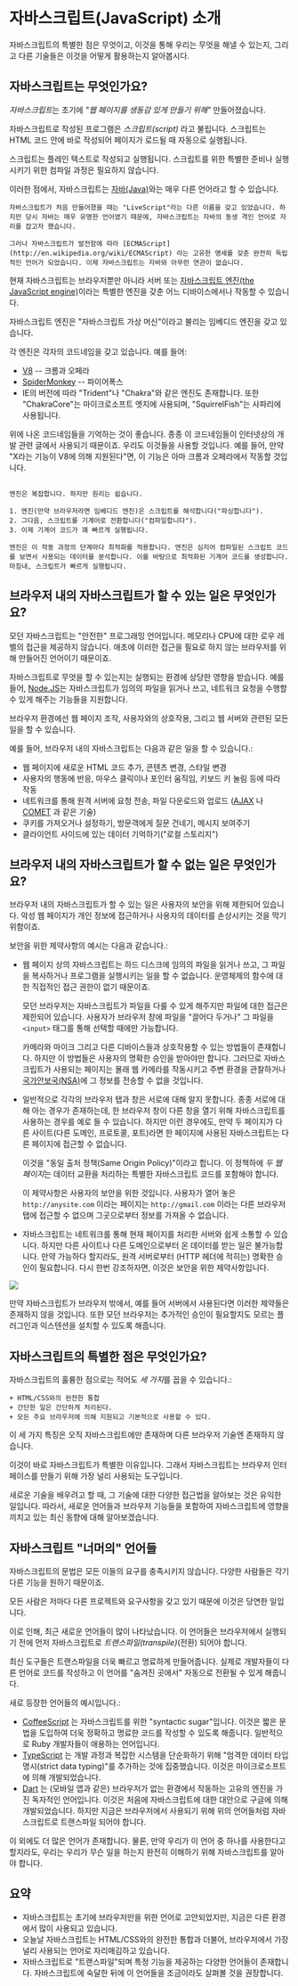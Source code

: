 # 자바스크립트(JavaScript) 소개

자바스크립트의 특별한 점은 무엇이고, 이것을 통해 우리는 무엇을 해낼 수 있는지, 그리고 다른 기술들은 이것을 어떻게 활용하는지 알아봅시다.

## 자바스크립트는 무엇인가요?

*자바스크립트*는 초기에 *"웹 페이지를 생동감 있게 만들기 위해"* 만들어졌습니다. 

자바스크립트로 작성된 프로그램은 *스크립트(script)* 라고 불립니다. 스크립트는 HTML 코드 안에 바로 작성되어 페이지가 로드될 때 자동으로 실행됩니다. 

스크립트는 플레인 텍스트로 작성되고 실행됩니다. 스크립트를 위한 특별한 준비나 실행시키기 위한 컴파일 과정은 필요하지 않습니다. 

이러한 점에서, 자바스크립트는 [자바(Java)](https://en.wikipedia.org/wiki/Java_(programming_language))와는 매우 다른 언어라고 할 수 있습니다.

```smart header="왜 <u>자바</u>스크립트인가?"
자바스크립트가 처음 만들어졌을 때는 "LiveScript"라는 다른 이름을 갖고 있었습니다. 하지만 당시 자바는 매우 유명한 언어였기 때문에, 자바스크립트는 자바의 동생 격인 언어로 자리를 잡고자 했습니다.

그러나 자바스크립트가 발전함에 따라 [ECMAScript](http://en.wikipedia.org/wiki/ECMAScript) 라는 고유한 명세를 갖춘 완전히 독립적인 언어가 되었습니다. 이제 자바스크립트는 자바와 아무런 연관이 없습니다. 
```

현재 자바스크립트는 브라우저뿐만 아니라 서버 또는 [자바스크립트 엔진(the JavaScript engine)](https://en.wikipedia.org/wiki/javascript_engine)이라는 특별한 엔진을 갖춘 어느 디바이스에서나 작동할 수 있습니다. 

자바스크립트 엔진은 "자바스크립트 가상 머신"이라고 불리는 임베디드 엔진을 갖고 있습니다.

각 엔진은 각자의 코드네임을 갖고 있습니다. 예를 들어:

- [V8](https://en.wikipedia.org/wiki/V8_(javascript_engine)) -- 크롬과 오페라
- [SpiderMonkey](https://en.wikipedia.org/wiki/SpiderMonkey) -- 파이어폭스
- IE의 버전에 따라 "Trident"나 "Chakra"와 같은 엔진도 존재합니다. 또한 "ChakraCore"는 마이크로소프트 엣지에 사용되며, "SquirrelFish"는 사파리에 사용됩니다.

위에 나온 코드네임들을 기억하는 것이 좋습니다. 종종 이 코드네임들이 인터넷상의 개발 관련 글에서 사용되기 때문이죠. 우리도 이것들을 사용할 것입니다. 예를 들어, 만약 "X라는 기능이 V8에 의해 지원된다"면, 이 기능은 아마 크롬과 오페라에서 작동할 것입니다.

```smart header="엔진이 하는 일은?"

엔진은 복잡합니다. 하지만 원리는 쉽습니다.

1. 엔진(만약 브라우저라면 임베디드 엔진)은 스크립트를 해석합니다("파싱합니다").
2. 그다음, 스크립트를 기계어로 전환합니다("컴파일합니다").
3. 이제 기계어 코드가 꽤 빠르게 실행됩니다.

엔진은 이 작동 과정의 단계마다 최적화를 적용합니다. 엔진은 심지어 컴파일된 스크립트 코드를 보면서 사용되는 데이터를 분석합니다. 이를 바탕으로 최적화된 기계어 코드를 생성합니다. 마침내, 스크립트가 빠르게 실행됩니다.
```

## 브라우저 내의 자바스크립트가 할 수 있는 일은 무엇인가요?

모던 자바스크립트는 "안전한" 프로그래밍 언어입니다. 메모리나 CPU에 대한 로우 레벨의 접근을 제공하지 않습니다. 애초에 이러한 접근을 필요로 하지 않는 브라우저를 위해 만들어진 언어이기 때문이죠.

자바스크립트로 무엇을 할 수 있는지는 실행되는 환경에 상당한 영향을 받습니다. 예를 들어, [Node.JS](https://wikipedia.org/wiki/Node.js)는 자바스크립트가 임의의 파일을 읽거나 쓰고, 네트워크 요청을 수행할 수 있게 해주는 기능들을 지원합니다.

브라우저 환경에선 웹 페이지 조작, 사용자와의 상호작용, 그리고 웹 서버와 관련된 모든 일을 할 수 있습니다.

예를 들어, 브라우저 내의 자바스크립트는 다음과 같은 일을 할 수 있습니다.:

- 웹 페이지에 새로운 HTML 코드 추가, 콘텐츠 변경, 스타일 변경
- 사용자의 행동에 반응, 마우스 클릭이나 포인터 움직임, 키보드 키 눌림 등에 따라 작동
- 네트워크를 통해 원격 서버에 요청 전송, 파일 다운로드와 업로드 ([AJAX](https://en.wikipedia.org/wiki/Ajax_(programming)) 나 [COMET](https://en.wikipedia.org/wiki/Comet_(programming)) 과 같은 기술)
- 쿠키를 가져오거나 설정하기, 방문객에게 질문 건네기, 메시지 보여주기
- 클라이언트 사이드에 있는 데이터 기억하기("로컬 스토리지")

## 브라우저 내의 자바스크립트가 할 수 없는 일은 무엇인가요?

브라우저 내의 자바스크립트가 할 수 있는 일은 사용자의 보안을 위해 제한되어 있습니다. 악성 웹 페이지가 개인 정보에 접근하거나 사용자의 데이터를 손상시키는 것을 막기 위함이죠.

보안을 위한 제약사항의 예시는 다음과 같습니다.:

- 웹 페이지 상의 자바스크립트는 하드 디스크에 임의의 파일을 읽거나 쓰고, 그 파일을 복사하거나 프로그램을 실행시키는 일을 할 수 없습니다. 운영체제의 함수에 대한 직접적인 접근 권한이 없기 때문이죠.

    모던 브라우저는 자바스크립트가 파일을 다룰 수 있게 해주지만 파일에 대한 접근은 제한되어 있습니다. 사용자가 브라우저 창에 파일을 "끌어다 두거나" 그 파일을 `<input>` 태그를 통해 선택할 때에만 가능합니다.

    카메라와 마이크 그리고 다른 디바이스들과 상호작용할 수 있는 방법들이 존재합니다. 하지만 이 방법들은 사용자의 명확한 승인을 받아야만 합니다. 그러므로 자바스크립트가 사용되는 페이지는 몰래 웹 카메라를 작동시키고 주변 환경을 관찰하거나 [국가안보국(NSA)](https://en.wikipedia.org/wiki/National_Security_Agency)에 그 정보를 전송할 수 없을 것입니다. 
- 일반적으로 각각의 브라우저 탭과 창은 서로에 대해 알지 못합니다. 종종 서로에 대해 아는 경우가 존재하는데, 한 브라우저 창이 다른 창을 열기 위해 자바스크립트를 사용하는 경우를 예로 들 수 있습니다. 하지만 이런 경우에도, 만약 두 페이지가 다른 사이트(다른 도메인, 프로토콜, 포트)라면 한 페이지에 사용된 자바스크립트는 다른 페이지에 접근할 수 없습니다. 

    이것을 "동일 출처 정책(Same Origin Policy)"이라고 합니다. 이 정책하에 *두 웹 페이지*는 데이터 교환을 처리하는 특별한 자바스크립트 코드를 포함해야 합니다.

    이 제약사항은 사용자의 보안을 위한 것입니다. 사용자가 열어 놓은 `http://anysite.com` 이라는 페이지는 `http://gmail.com` 이라는 다른 브라우저 탭에 접근할 수 없으며 그곳으로부터 정보를 가져올 수 없습니다.
- 자바스크립트는 네트워크를 통해 현재 페이지를 처리한 서버와 쉽게 소통할 수 있습니다. 하지만 다른 사이트나 다른 도메인으로부터 온 데이터를 받는 일은 불가능합니다. 만약 가능하다 할지라도, 원격 서버로부터 (HTTP 헤더에 적히는) 명확한 승인이 필요합니다. 다시 한번 강조하자면, 이것은 보안을 위한 제약사항입니다.

![](limitations.png)

만약 자바스크립트가 브라우저 밖에서, 예를 들어 서버에서 사용된다면 이러한 제약들은 존재하지 않을 것입니다. 또한 모던 브라우저는 추가적인 승인이 필요할지도 모르는 플러그인과 익스텐션을 설치할 수 있도록 해줍니다. 

## 자바스크립트의 특별한 점은 무엇인가요?

자바스크립트의 훌륭한 점으로는 적어도 *세 가지*를 꼽을 수 있습니다.:

```compare
+ HTML/CSS와의 완전한 통합
+ 간단한 일은 간단하게 처리된다.
+ 모든 주요 브라우저에 의해 지원되고 기본적으로 사용할 수 있다.
```
이 세 가지 특징은 오직 자바스크립트에만 존재하며 다른 브라우저 기술엔 존재하지 않습니다.

이것이 바로 자바스크립트가 특별한 이유입니다. 그래서 자바스크립트는 브라우저 인터페이스를 만들기 위해 가장 널리 사용되는 도구입니다.

새로운 기술을 배우려고 할 때, 그 기술에 대한 다양한 접근법을 알아보는 것은 유익한 일입니다. 따라서, 새로운 언어들과 브라우저 기능들을 포함하여 자바스크립트에 영향을 끼치고 있는 최신 동향에 대해 알아보겠습니다. 


## 자바스크립트 "너머의" 언어들

자바스크립트의 문법은 모든 이들의 요구를 충족시키지 않습니다. 다양한 사람들은 각기 다른 기능을 원하기 때문이죠.

모든 사람은 저마다 다른 프로젝트와 요구사항을 갖고 있기 때문에 이것은 당연한 일입니다.

이로 인해, 최근 새로운 언어들이 많이 나타났습니다. 이 언어들은 브라우저에서 실행되기 전에 먼저 자바스크립트로 *트랜스파일(transpile)*(전환) 되어야 합니다.

최신 도구들은 트랜스파일을 더욱 빠르고 명료하게 만들어줍니다. 실제로 개발자들이 다른 언어로 코드를 작성하고 이 언어를 "숨겨진 곳에서" 자동으로 전환될 수 있게 해줍니다.

새로 등장한 언어들의 예시입니다.:

- [CoffeeScript](http://coffeescript.org/) 는 자바스크립트를 위한 "syntactic sugar"입니다. 이것은 짧은 문법을 도입하여 더욱 정확하고 명료한 코드를 작성할 수 있도록 해줍니다. 일반적으로 Ruby 개발자들이 애용하는 언어입니다.
- [TypeScript](http://www.typescriptlang.org/) 는 개발 과정과 복잡한 시스템을 단순화하기 위해 "엄격한 데이터 타입 명시(strict data typing)"를 추가하는 것에 집중했습니다. 이것은 마이크로소프트에 의해 개발되었습니다.
- [Dart](https://www.dartlang.org/) 는 (모바일 앱과 같은) 브라우저가 없는 환경에서 작동하는 고유의 엔진을 가진 독자적인 언어입니다. 이것은 처음에 자바스크립트에 대한 대안으로 구글에 의해 개발되었습니다. 하지만 지금은 브라우저에서 사용되기 위해 위의 언어들처럼 자바스크립트로 트랜스파일 되어야 합니다.

이 외에도 더 많은 언어가 존재합니다. 물론, 만약 우리가 이 언어 중 하나를 사용한다고 할지라도, 우리는 우리가 무슨 일을 하는지 완전히 이해하기 위해 자바스크립트를 알아야 합니다.

## 요약

- 자바스크립트는 초기에 브라우저만을 위한 언어로 고안되었지만, 지금은 다른 환경에서 많이 사용되고 있습니다. 
- 오늘날 자바스크립트는 HTML/CSS와의 완전한 통합과 더불어, 브라우저에서 가장 널리 사용되는 언어로 자리매김하고 있습니다.
- 자바스크립트로 "트랜스파일"되며 특정 기능을 제공하는 다양한 언어들이 존재합니다. 자바스크립트에 숙달한 뒤에 이 언어들을 조금이라도 살펴볼 것을 권장합니다. 